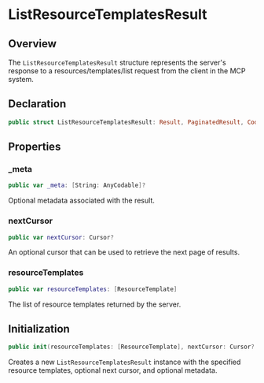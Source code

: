 # ListResourceTemplatesResult

## Overview

The `ListResourceTemplatesResult` structure represents the server's response to a resources/templates/list request from the client in the MCP system.

## Declaration

```swift
public struct ListResourceTemplatesResult: Result, PaginatedResult, Codable
```

## Properties

### _meta

```swift
public var _meta: [String: AnyCodable]?
```

Optional metadata associated with the result.

### nextCursor

```swift
public var nextCursor: Cursor?
```

An optional cursor that can be used to retrieve the next page of results.

### resourceTemplates

```swift
public var resourceTemplates: [ResourceTemplate]
```

The list of resource templates returned by the server.

## Initialization

```swift
public init(resourceTemplates: [ResourceTemplate], nextCursor: Cursor? = nil, _meta: [String: AnyCodable]? = nil)
```

Creates a new `ListResourceTemplatesResult` instance with the specified resource templates, optional next cursor, and optional metadata.
